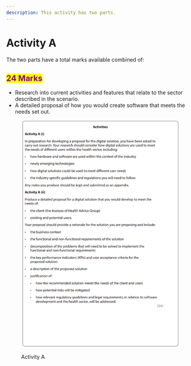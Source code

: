 ```yaml
---
description: This activity has two parts.
---
```


# Activity A

The two parts have a total marks available combined of:

## <mark style="color:purple;">24 Marks</mark>

* Research into current activities and features that relate to the sector described in the scenario.
* A detailed proposal of how you would create software that meets the needs set out.

<figure><img src=".gitbook/assets/image (178).png" alt=""><figcaption><p>Activity A</p></figcaption></figure>
